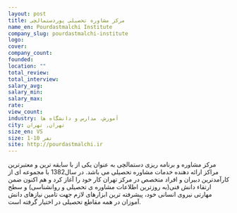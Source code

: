```yaml
---
layout: post
title: مرکز مشاوره تحصیلی پوردستمالچی
name_en: Pourdastmalchi Institute
company_slug: pourdastmalchi-institute
logo: 
cover: 
company_count:
founded:
location: ""
total_review: 
total_interview: 
salary_avg: 
salary_min: 
salary_max: 
rate: 
view_count: 
industry: آموزش، مدارس و دانشگاه ها
city: تهران, تهران
size_en: VS
size: 1-10 نفر
site: http://pourdastmalchi.ir
---
```


مرکز مشاوره و برنامه ریزی دستمالچی به عنوان یکی از با سابقه ترین و معتبرترین مراکز ارائه دهنده خدمات مشاوره تحصیلی می باشد.  در سال1382 با مجموعه ای از کارآمدترین دبیران و افراد متخصص در مرکز تهران کار خود را آغاز کرد و هم اکنون ضمن ارتقاء دانش فنی(به روزترین اطلاعات مشاوره ی تحصیلی و روانشناسی) و سطح مهارتی نیروی انسانی خود، پیشرفته ترین ابزارهای لازم جهت تامین نیازهای دانش آموزان در همه مقاطع تحصیلی در اختیار گرفته است.
